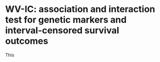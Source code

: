# WV-IC: association and interaction test for genetic markers and interval-censored survival outcomes

This 
